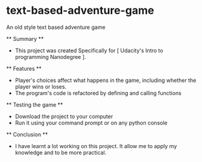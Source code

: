 # text-based-adventure-game
An old style text based adventure game 

** Summary **
* This project was created Specifically for [ Udacity's Intro to programming Nanodegree ].

** Features **

* Player's choices affect what happens in the game, including whether the player wins or loses.
* The program's code is refactored by defining and calling functions

** Testing the game **

* Download the project to your computer
* Run it using your command prompt or on any python console

** Conclusion **
* I have learnt a lot working on this project. It allow me to apply my knowledge and to be more practical.
